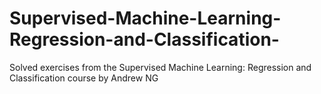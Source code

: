 # Supervised-Machine-Learning-Regression-and-Classification-
Solved exercises from the Supervised Machine Learning: Regression and Classification course by Andrew NG
